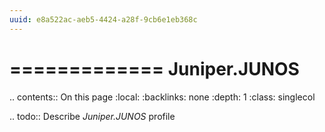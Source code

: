 ```yaml
---
uuid: e8a522ac-aeb5-4424-a28f-9cb6e1eb368c
---
```



=============
Juniper.JUNOS
=============

.. contents:: On this page
    :local:
    :backlinks: none
    :depth: 1
    :class: singlecol

.. todo::
    Describe *Juniper.JUNOS* profile

